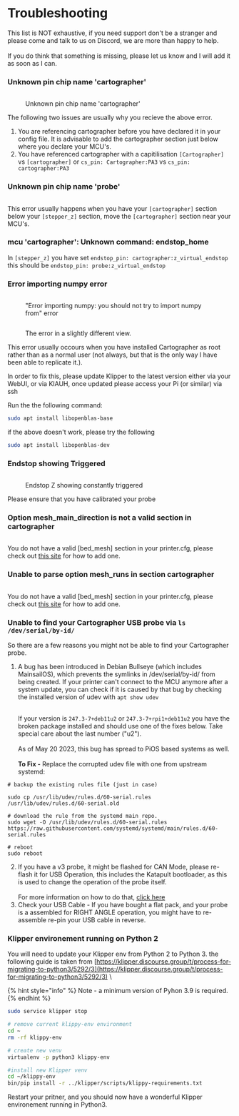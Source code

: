 # Troubleshooting

This list is NOT exhaustive, if you need support don't be a stranger and please come and talk to us on Discord, we are more than happy to help. \
\
If you do think that something is missing, please let us know and I will add it as soon as I can.&#x20;

### Unknown pin chip name 'cartographer'



<figure><img src="../.gitbook/assets/image (1) (1).png" alt=""><figcaption><p>Unknown pin chip name 'cartographer'</p></figcaption></figure>

The following two issues are usually why you recieve the above error.

1. You are referencing cartographer before you have declared it in your config file. It is advisable to add the cartographer section just below where you declare your MCU's.
2. You have referenced cartographer with a capitilisation `[Cartographer]` vs `[cartographer]` or `cs_pin: Cartographer:PA3` vs `cs_pin: cartographer:PA3`

### Unknown pin chip name 'probe'

<figure><img src="../.gitbook/assets/image (2) (1).png" alt=""><figcaption></figcaption></figure>

This error usually  happens when you have your `[cartographer]` section below your `[stepper_z]` section, move the `[cartographer]` section near your MCU's.&#x20;

### mcu 'cartographer': Unknown command: endstop\_home

In `[stepper_z]` you have set  `endstop_pin: cartographer:z_virtual_endstop` this should be `endstop_pin: probe:z_virtual_endstop`

### Error importing numpy error

<figure><img src="../.gitbook/assets/image (3) (1).png" alt=""><figcaption><p>"Error importing numpy: you should not try to import numpy from" error</p></figcaption></figure>

<figure><img src="../.gitbook/assets/image (15).png" alt=""><figcaption><p>The error in a slightly different view.</p></figcaption></figure>

This error usually occours when you have installed Cartographer as root rather than as a normal user (not always, but that is the only way I have been able to replicate it.).

In order to fix this, please update Klipper to the latest version either via your WebUI, or via KIAUH, once updated please access your Pi (or similar) via ssh

Run the the following command:

```bash
sudo apt install libopenblas-base
```

if the above doesn't work, please try the following

```bash
sudo apt install libopenblas-dev
```

### Endstop showing Triggered



<figure><img src="../.gitbook/assets/image (12).png" alt=""><figcaption><p>Endstop Z showing constantly triggered</p></figcaption></figure>

Please ensure that you have calibrated your probe&#x20;

### Option mesh\_main\_direction is not a valid section in cartographer

<figure><img src="../.gitbook/assets/image (13).png" alt=""><figcaption></figcaption></figure>

You do not have a valid \[bed\_mesh] section in your printer.cfg, please check out [this site](https://www.klipper3d.org/Bed\_Mesh.html) for how to add one.

### Unable to parse option mesh\_runs in section cartographer

<figure><img src="../.gitbook/assets/image (14).png" alt=""><figcaption></figcaption></figure>

You do not have a valid \[bed\_mesh] section in your printer.cfg, please check out [this site](https://www.klipper3d.org/Bed\_Mesh.html) for how to add one.

### Unable to find your Cartographer USB probe via `ls /dev/serial/by-id/`

So there are a few reasons you might not be able to find your Cartographer probe.

1.  A bug has been introduced in Debian Bullseye (which includes MainsailOS), which prevents the symlinks in /dev/serial/by-id/ from being created. If your printer can't connect to the MCU anymore after a system update, you can check if it is caused by that bug by checking the installed version of udev with `apt show udev`

    \
    If your version is `247.3-7+deb11u2` or `247.3-7+rpi1+deb11u2` you have the broken package installed and should use one of the fixes below. Take special care about the last number ("u2").\
    \
    As of May 20 2023, this bug has spread to PiOS based systems as well.\
    \
    **To Fix -** Replace the corrupted udev file with one from upstream systemd:&#x20;

```
# backup the existing rules file (just in case)

sudo cp /usr/lib/udev/rules.d/60-serial.rules /usr/lib/udev/rules.d/60-serial.old

# download the rule from the systemd main repo.
sudo wget -O /usr/lib/udev/rules.d/60-serial.rules https://raw.githubusercontent.com/systemd/systemd/main/rules.d/60-serial.rules

# reboot
sudo reboot
```

2. If you have a v3 probe, it might be flashed for CAN Mode, please re-flash it for USB Operation, this includes the Katapult bootloader, as this is used to change the operation of the probe itself. \
   \
   For more information on how to do that, [click here ](firmware-update/)
3. Check your USB Cable - If you have bought a flat pack, and your probe is a assembled for RIGHT ANGLE operation, you might have to re-assemble re-pin your USB cable in reverse.&#x20;

### Klipper environement running on Python 2

You will need to update your Klipper env from Python 2 to Python 3.  the following guide is taken from [https://klipper.discourse.group/t/process-for-migrating-to-python3/5292/3](https://klipper.discourse.group/t/process-for-migrating-to-python3/5292/3) \


{% hint style="info" %}
Note - a minimum version of Pyhon 3.9 is required. &#x20;
{% endhint %}

```bash
sudo service klipper stop

# remove current klippy-env environment
cd ~
rm -rf klippy-env

# create new venv
virtualenv -p python3 klippy-env

#install new Klipper venv
cd ~/klippy-env
bin/pip install -r ../klipper/scripts/klippy-requirements.txt
```

Restart your pritner, and you should now have a wonderful Klipper environement running in Python3.&#x20;
